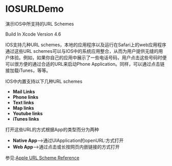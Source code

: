 IOSURLDemo
==========

演示IOS中所支持的URL Schemes 

Build In Xcode Version 4.6     

IOS支持几种URL schemes，本地的应用程序以及运行在Safari上的web应用程序通过这些URL schemes可以与IOS中的系统应用整合，从而为用户提供无缝的用户体验。例如，如果你自己的应用中展示了一些电话号码，用户点击这些号码时便可以很方便的通过合适的URL来启动Phone Application。同样，可以通过点击链接加载iTunes，等等。  

IOS中内置支持以下几种URL schemes  
* **Mail Links**  
* **Phone links**
* **Text links**
* **Map links**
* **Youtube links**
* **iTunes links**

打开这些URL的方式根据App的类型而分为两种  
* **Native App**-->通过UIApplication的openURL:方式打开  
* **Web App**-->通过点击或长按网页内嵌链接的方式打开

参见:[Apple URL Scheme Reference](http://developer.apple.com/library/ios/#featuredarticles/iPhoneURLScheme_Reference/Introduction/Introduction.html#//apple_ref/doc/uid/TP40007899)

